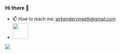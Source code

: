 ### Hi there 👋

<!--
**slowandrarecooked/slowandrarecooked** is a ✨ _special_ ✨ repository because its `README.md` (this file) appears on your GitHub profile.

Here are some ideas to get you started:

- 🔭 I’m currently working on ...
- 🌱 I’m currently learning ...
- 👯 I’m looking to collaborate on ...
- 🤔 I’m looking for help with ...
- 💬 Ask me about ...

- 😄 Pronouns: ...
- ⚡ Fun fact: ...
-->
- 📫 How to reach me: <a href="mailto:airbendervineeth@gmail.com">airbendervineeth@gmail.com</a>
- <a href='https://www.linkedin.com/in/vineeth-kutty-ba887a219/'><img src='https://raw.githubusercontent.com/rahuldkjain/github-profile-readme-generator/master/src/images/icons/Social/linked-in-alt.svg' width='50px'/></a>
<img src='https://github-readme-stats.vercel.app/api?username=slowandrarecooked'/>
